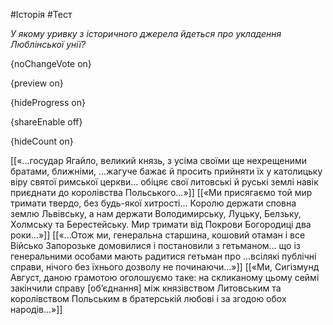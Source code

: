 #Історія #Тест

*У якому уривку з історичного джерела йдеться про укладення Люблінської унії?*

{noChangeVote on}

{preview on}

{hideProgress on}

{shareEnable off}

{hideCount on}

[[«...государ Ягайло, великий князь, з усіма своїми ще нехрещеними братами, ближніми, ...жагуче бажає й просить прийняти їх у католицьку віру святої римської церкви... обіцяє свої литовські й руські землі навік приєднати до королівства Польського...»]]
[[«Ми присягаємо той мир тримати твердо, без будь-якої хитрості... Королю держати сповна землю Львівську, а нам держати Володимирську, Луцьку, Белзьку, Холмську та Берестейську. Мир тримати від Покрови Богородиці два роки...»]]
[[«...Отож ми, генеральна старшина, кошовий отаман і все Військо Запорозьке домовилися і постановили з гетьманом... що із генеральними особами мають радитися гетьман про ...всілякі публічні справи, нічого без їхнього дозволу не починаючи...»]]
[[«Ми, Сигізмунд Август, даною грамотою оголошуємо таке: на скликаному цьому сеймі закінчили справу [об’єднання] між князівством Литовським та королівством Польським в братерській любові і за згодою обох народів...»]]
